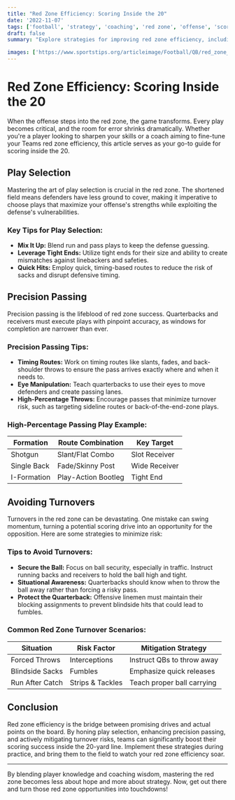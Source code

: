```yaml
---
title: "Red Zone Efficiency: Scoring Inside the 20"
date: '2022-11-07'
tags: ['football', 'strategy', 'coaching', 'red zone', 'offense', 'scoring', 'precision passing', 'play selection', 'turnovers']
draft: false
summary: "Explore strategies for improving red zone efficiency, including play selection, precision passing, and avoiding turnovers."

images: ['https://www.sportstips.org/articleimage/Football/QB/red_zone_efficiency_scoring_inside_the_20.webp']
---
```


# Red Zone Efficiency: Scoring Inside the 20

When the offense steps into the red zone, the game transforms. Every play becomes critical, and the room for error shrinks dramatically. Whether you're a player looking to sharpen your skills or a coach aiming to fine-tune your Teams red zone efficiency, this article serves as your go-to guide for scoring inside the 20.

## Play Selection

Mastering the art of play selection is crucial in the red zone. The shortened field means defenders have less ground to cover, making it imperative to choose plays that maximize your offense's strengths while exploiting the defense's vulnerabilities.

### Key Tips for Play Selection:

- **Mix It Up:** Blend run and pass plays to keep the defense guessing.
- **Leverage Tight Ends:** Utilize tight ends for their size and ability to create mismatches against linebackers and safeties.
- **Quick Hits:** Employ quick, timing-based routes to reduce the risk of sacks and disrupt defensive timing.

## Precision Passing

Precision passing is the lifeblood of red zone success. Quarterbacks and receivers must execute plays with pinpoint accuracy, as windows for completion are narrower than ever.

### Precision Passing Tips:

- **Timing Routes:** Work on timing routes like slants, fades, and back-shoulder throws to ensure the pass arrives exactly where and when it needs to.
- **Eye Manipulation:** Teach quarterbacks to use their eyes to move defenders and create passing lanes.
- **High-Percentage Throws:** Encourage passes that minimize turnover risk, such as targeting sideline routes or back-of-the-end-zone plays.

### High-Percentage Passing Play Example:

| Formation   | Route Combination     | Key Target   |
|-------------|-----------------------|--------------|
| Shotgun     | Slant/Flat Combo      | Slot Receiver|
| Single Back | Fade/Skinny Post      | Wide Receiver|
| I-Formation | Play-Action Bootleg   | Tight End    |

## Avoiding Turnovers

Turnovers in the red zone can be devastating. One mistake can swing momentum, turning a potential scoring drive into an opportunity for the opposition. Here are some strategies to minimize risk:

### Tips to Avoid Turnovers:

- **Secure the Ball:** Focus on ball security, especially in traffic. Instruct running backs and receivers to hold the ball high and tight.
- **Situational Awareness:** Quarterbacks should know when to throw the ball away rather than forcing a risky pass.
- **Protect the Quarterback:** Offensive linemen must maintain their blocking assignments to prevent blindside hits that could lead to fumbles.

### Common Red Zone Turnover Scenarios:

| Situation           | Risk Factor        | Mitigation Strategy         |
|---------------------|--------------------|-----------------------------|
| Forced Throws       | Interceptions      | Instruct QBs to throw away  |
| Blindside Sacks     | Fumbles            | Emphasize quick releases    |
| Run After Catch     | Strips & Tackles   | Teach proper ball carrying  |

## Conclusion

Red zone efficiency is the bridge between promising drives and actual points on the board. By honing play selection, enhancing precision passing, and actively mitigating turnover risks, teams can significantly boost their scoring success inside the 20-yard line. Implement these strategies during practice, and bring them to the field to watch your red zone efficiency soar.

---

By blending player knowledge and coaching wisdom, mastering the red zone becomes less about hope and more about strategy. Now, get out there and turn those red zone opportunities into touchdowns!
```